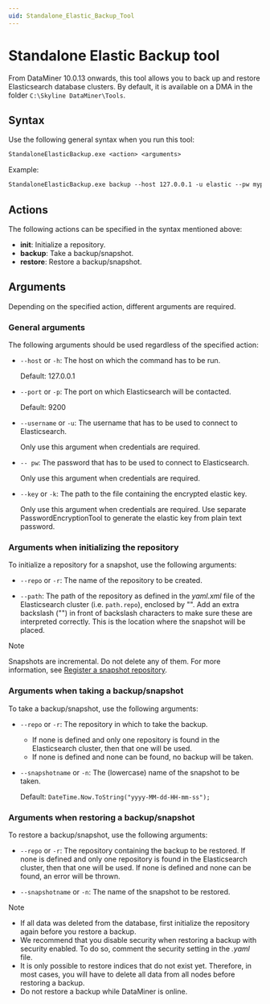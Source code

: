 ```yaml
---
uid: Standalone_Elastic_Backup_Tool
---
```


# Standalone Elastic Backup tool

From DataMiner 10.0.13 onwards, this tool allows you to back up and restore Elasticsearch database clusters. By default, it is available on a DMA in the folder `C:\Skyline DataMiner\Tools`.

## Syntax

Use the following general syntax when you run this tool:

```txt
StandaloneElasticBackup.exe <action> <arguments>
```

Example:

```txt
StandaloneElasticBackup.exe backup --host 127.0.0.1 -u elastic --pw mypw123 -r reponame
```

## Actions

The following actions can be specified in the syntax mentioned above:

- **init**: Initialize a repository.
- **backup**: Take a backup/snapshot.
- **restore**: Restore a backup/snapshot.

## Arguments

Depending on the specified action, different arguments are required.

### General arguments

The following arguments should be used regardless of the specified action:

- `--host` or `-h`: The host on which the command has to be run.

  Default: 127.0.0.1

- `--port` or `-p`: The port on which Elasticsearch will be contacted.

  Default: 9200

- `--username` or `-u`: The username that has to be used to connect to Elasticsearch.

  Only use this argument when credentials are required.

- `-- pw`: The password that has to be used to connect to Elasticsearch.

  Only use this argument when credentials are required.
  
- `--key` or `-k`: The path to the file containing the encrypted elastic key.

  Only use this argument when credentials are required. Use separate PasswordEncryptionTool to generate the elastic key from plain text password.

### Arguments when initializing the repository

To initialize a repository for a snapshot, use the following arguments:

- `--repo` or `-r`: The name of the repository to be created.

- `--path`: The path of the repository as defined in the *yaml.xml* file of the Elasticsearch cluster (i.e. `path.repo`), enclosed by "". Add an extra backslash ("\") in front of backslash characters to make sure these are interpreted correctly. This is the location where the snapshot will be placed.

> [!NOTE]
> Snapshots are incremental. Do not delete any of them. For more information, see [Register a snapshot repository](https://www.elastic.co/guide/en/elasticsearch/reference/current/snapshots-register-repository.html).

### Arguments when taking a backup/snapshot

To take a backup/snapshot, use the following arguments:

- `--repo` or `-r`: The repository in which to take the backup.

  - If none is defined and only one repository is found in the Elasticsearch cluster, then that one will be used.
  - If none is defined and none can be found, no backup will be taken.

- `--snapshotname` or `-n`: The (lowercase) name of the snapshot to be taken.

  Default: `DateTime.Now.ToString("yyyy-MM-dd-HH-mm-ss");`

### Arguments when restoring a backup/snapshot

To restore a backup/snapshot, use the following arguments:

- `--repo` or `-r`: The repository containing the backup to be restored. If none is defined and only one repository is found in the Elasticsearch cluster, then that one will be used. If none is defined and none can be found, an error will be thrown.

- `--snapshotname` or `-n`: The name of the snapshot to be restored.

> [!NOTE]
>
> - If all data was deleted from the database, first initialize the repository again before you restore a backup.
> - We recommend that you disable security when restoring a backup with security enabled. To do so, comment the security setting in the *.yaml* file.
> - It is only possible to restore indices that do not exist yet. Therefore, in most cases, you will have to delete all data from all nodes before restoring a backup.
> - Do not restore a backup while DataMiner is online.
